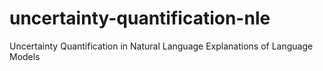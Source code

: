 # uncertainty-quantification-nle
Uncertainty Quantification in Natural Language Explanations of Language Models

